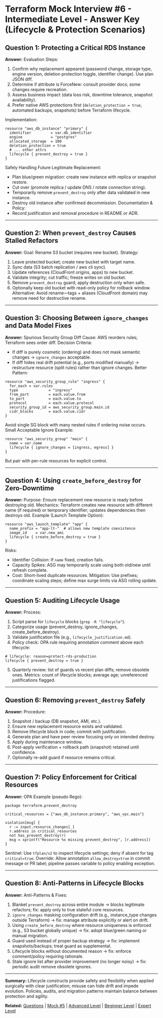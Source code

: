 # Terraform Mock Interview #6 - Intermediate Level - Answer Key (Lifecycle & Protection Scenarios)

## Question 1: Protecting a Critical RDS Instance
**Answer:**
Evaluation Steps:
1. Confirm why replacement appeared (password change, storage type, engine version, deletion protection toggle, identifier change). Use plan JSON diff.
2. Determine if attribute is ForceNew: consult provider docs; some changes require recreation.
3. Assess business impact (data loss risk, downtime tolerance, snapshot availability).
4. Prefer native AWS protections first (`deletion_protection = true`, automated backups, snapshots) before Terraform lifecycle.

Implementation:
```hcl
resource "aws_db_instance" "primary" {
  identifier         = var.db_identifier
  engine             = "postgres"
  allocated_storage  = 100
  deletion_protection = true
  # ... other attrs
  lifecycle { prevent_destroy = true }
}
```
Safely Handling Future Legitimate Replacement:
- Plan blue/green migration: create new instance with replica or snapshot restore.
- Cut over (promote replica / update DNS / rotate connection string).
- Temporarily remove `prevent_destroy` only after data validated in new instance.
- Destroy old instance after confirmed decommission.
Documentation & Policy:
- Record justification and removal procedure in README or ADR.

---
## Question 2: When `prevent_destroy` Causes Stalled Refactors
**Answer:**
Goal: Rename S3 bucket (requires new bucket).
Strategy:
1. Leave protected bucket; create new bucket with target name.
2. Sync data (S3 batch replication / aws cli sync).
3. Update references (CloudFront origins, apps) to new bucket.
4. Validate integrity; cut traffic; freeze writes on old bucket.
5. Remove `prevent_destroy` guard; apply destruction only when safe.
6. Optionally keep old bucket with read-only policy for rollback window.
Alternative: Avoid rename—tags + aliases (CloudFront domain) may remove need for destructive rename.

---
## Question 3: Choosing Between `ignore_changes` and Data Model Fixes
**Answer:**
Spurious Security Group Diff Cause: AWS reorders rules; Terraform sees order diff.
Decision Criteria:
- If diff is purely cosmetic (ordering) and does not mask semantic changes → `ignore_changes` acceptable.
- If diff hides real drift potential (e.g., ports modified manually) → restructure resource (split rules) rather than ignore changes.
Better Pattern:
```hcl
resource "aws_security_group_rule" "ingress" {
  for_each = var.rules
  type              = "ingress"
  from_port         = each.value.from
  to_port           = each.value.to
  protocol          = each.value.protocol
  security_group_id = aws_security_group.main.id
  cidr_blocks       = each.value.cidr
}
```
Avoid single SG block with many nested rules if ordering noise occurs.
Small Acceptable Ignore Example:
```hcl
resource "aws_security_group" "main" {
  name = var.name
  lifecycle { ignore_changes = [ingress, egress] }
}
```
But pair with per-rule resources for explicit control.

---
## Question 4: Using `create_before_destroy` for Zero-Downtime
**Answer:**
Purpose: Ensure replacement new resource is ready before destroying old.
Mechanics: Terraform creates new resource with different name (if required) or temporary identifier; updates dependencies then destroys old.
Example (Launch Template Option):
```hcl
resource "aws_launch_template" "app" {
  name_prefix = "app-lt-"  # allows new template coexistence
  image_id    = var.new_ami
  lifecycle { create_before_destroy = true }
}
```
Risks:
- Identifier Collision: If `name` fixed, creation fails.
- Capacity Spikes: ASG may temporarily scale using both old/new until refresh complete.
- Cost: Short-lived duplicate resources.
Mitigation: Use prefixes; coordinate scaling steps; define max surge limits via ASG rolling update.

---
## Question 5: Auditing Lifecycle Usage
**Answer:**
Process:
1. Script parse for `lifecycle` blocks (`grep -R "lifecycle"`).
2. Categorize usage (prevent_destroy, ignore_changes, create_before_destroy).
3. Validate justification file (e.g., `lifecycle_justification.md`).
4. Policy check: OPA rule requiring annotation comment above each lifecycle:
```hcl
# lifecycle: reason=protect-rds-production
lifecycle { prevent_destroy = true }
```
5. Quarterly review: list of guards vs recent plan diffs; remove obsolete ones.
Metrics: count of lifecycle blocks; average age; unreferenced justifications flagged.

---
## Question 6: Removing `prevent_destroy` Safely
**Answer:**
Procedure:
1. Snapshot / backup (DB snapshot, AMI, etc.).
2. Ensure new replacement resource exists and validated.
3. Remove lifecycle block in code; commit with justification.
4. Generate plan and have peer review focusing only on intended destroy.
5. Apply during maintenance window.
6. Post-apply verification + rollback path (snapshot) retained until confidence.
7. Optionally re-add guard if resource remains critical.

---
## Question 7: Policy Enforcement for Critical Resources
**Answer:**
OPA Example (pseudo Rego):
```rego
package terraform.prevent_destroy

critical_resources = {"aws_db_instance.primary", "aws_vpc.main"}

violation[msg] {
  r := input.resource_changes[_]
  r.address in critical_resources
  not has_prevent_destroy(r)
  msg = sprintf("Resource %s missing prevent_destroy", [r.address])
}
```
Sentinel: Use `tfplan/v2` to inspect lifecycle settings; deny if absent for tag `critical=true`.
Override: Allow annotation `allow_destroy=true` in commit message or PR label; pipeline passes variable to policy enabling exception.

---
## Question 8: Anti-Patterns in Lifecycle Blocks
**Answer:**
Anti-Patterns & Fixes:
1. Blanket `prevent_destroy` across entire module → blocks legitimate refactors; fix: apply only to true stateful core resources.
2. `ignore_changes` masking configuration drift (e.g., instance_type changes outside Terraform) → fix: manage attribute explicitly or alert on drift.
3. Using `create_before_destroy` where resource uniqueness is enforced (e.g., S3 bucket globally unique) → fix: adopt blue/green naming or manual migration.
4. Guard used instead of proper backup strategy → fix: implement snapshots/backups; treat guard as supplemental.
5. Lifecycle blocks without documented reason → fix: enforce comment/policy requiring rationale.
6. Stale ignore list after provider improvement (no longer noisy) → fix: periodic audit remove obsolete ignores.

---
**Summary:** Lifecycle constructs provide safety and flexibility when applied surgically with clear justification; misuse can hide drift and impede evolution. Policies, audits, and migration patterns maintain balance between protection and agility.

**Related:** [Questions](mock_6_questions.md) | [Mock #5](mock_5_answers.md) | [Advanced Level](../advanced/) | [Beginner Level](../beginner/) | [Expert Level](../expert/)
